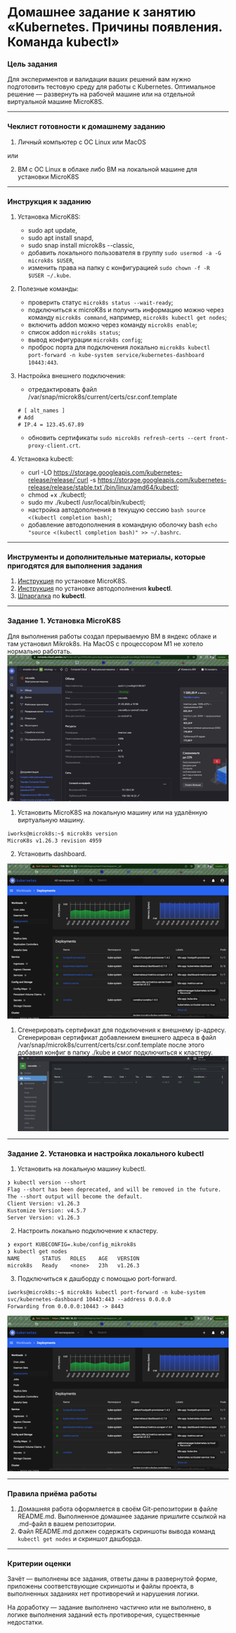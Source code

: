 # Домашнее задание к занятию «Kubernetes. Причины появления. Команда kubectl»

### Цель задания

Для экспериментов и валидации ваших решений вам нужно подготовить тестовую среду для работы с Kubernetes. Оптимальное решение — развернуть на рабочей машине или на отдельной виртуальной машине MicroK8S.

------

### Чеклист готовности к домашнему заданию

1. Личный компьютер с ОС Linux или MacOS 

или

2. ВМ c ОС Linux в облаке либо ВМ на локальной машине для установки MicroK8S  

------

### Инструкция к заданию

1. Установка MicroK8S:
    - sudo apt update,
    - sudo apt install snapd,
    - sudo snap install microk8s --classic,
    - добавить локального пользователя в группу `sudo usermod -a -G microk8s $USER`,
    - изменить права на папку с конфигурацией `sudo chown -f -R $USER ~/.kube`.

2. Полезные команды:
    - проверить статус `microk8s status --wait-ready`;
    - подключиться к microK8s и получить информацию можно через команду `microk8s command`, например, `microk8s kubectl get nodes`;
    - включить addon можно через команду `microk8s enable`; 
    - список addon `microk8s status`;
    - вывод конфигурации `microk8s config`;
    - проброс порта для подключения локально `microk8s kubectl port-forward -n kube-system service/kubernetes-dashboard 10443:443`.

3. Настройка внешнего подключения:
    - отредактировать файл /var/snap/microk8s/current/certs/csr.conf.template
    ```shell
    # [ alt_names ]
    # Add
    # IP.4 = 123.45.67.89
    ```
    - обновить сертификаты `sudo microk8s refresh-certs --cert front-proxy-client.crt`.

4. Установка kubectl:
    - curl -LO https://storage.googleapis.com/kubernetes-release/release/`curl -s https://storage.googleapis.com/kubernetes-release/release/stable.txt`/bin/linux/amd64/kubectl;
    - chmod +x ./kubectl;
    - sudo mv ./kubectl /usr/local/bin/kubectl;
    - настройка автодополнения в текущую сессию `bash source <(kubectl completion bash)`;
    - добавление автодополнения в командную оболочку bash `echo "source <(kubectl completion bash)" >> ~/.bashrc`.

------

### Инструменты и дополнительные материалы, которые пригодятся для выполнения задания

1. [Инструкция](https://microk8s.io/docs/getting-started) по установке MicroK8S.
2. [Инструкция](https://kubernetes.io/ru/docs/reference/kubectl/cheatsheet/#bash) по установке автодополнения **kubectl**.
3. [Шпаргалка](https://kubernetes.io/ru/docs/reference/kubectl/cheatsheet/) по **kubectl**.

------

### Задание 1. Установка MicroK8S
Для выполнения работы создал прерываемую ВМ в яндекс облаке и там установил Mikrok8s. На MacOS с процессором М1 не хотело нормально работать.
![Yandex cloud mikrok8s VM](./pics/pic3.png)

1. Установить MicroK8S на локальную машину или на удалённую виртуальную машину.
```
iworks@microk8s:~$ microk8s version
MicroK8s v1.26.3 revision 4959
```

2. Установить dashboard.
   
![Dashboard](./pics/pic1.png)
1. Сгенерировать сертификат для подключения к внешнему ip-адресу.
<br> Сгенерирован сертификат добавлением внешнего адреса в файл /var/snap/microk8s/current/certs/csr.conf.template
после этого добавил конфиг в папку ./kube и смог подключиться к кластеру. <br>
![Lens](./pics/pic2.png)

------

### Задание 2. Установка и настройка локального kubectl
1. Установить на локальную машину kubectl.
```
❯ kubectl version --short
Flag --short has been deprecated, and will be removed in the future. The --short output will become the default.
Client Version: v1.26.3
Kustomize Version: v4.5.7
Server Version: v1.26.3
```
2. Настроить локально подключение к кластеру.
```
❯ export KUBECONFIG=.kube/config_mikrok8s
❯ kubectl get nodes
NAME       STATUS   ROLES    AGE   VERSION
microk8s   Ready    <none>   23h   v1.26.3
```
3. Подключиться к дашборду с помощью port-forward.
```
iworks@microk8s:~$ microk8s kubectl port-forward -n kube-system svc/kubernetes-dashboard 10443:443 --address 0.0.0.0
Forwarding from 0.0.0.0:10443 -> 8443
```
![Dashboard](./pics/pic1.png)

------

### Правила приёма работы

1. Домашняя работа оформляется в своём Git-репозитории в файле README.md. Выполненное домашнее задание пришлите ссылкой на .md-файл в вашем репозитории.
2. Файл README.md должен содержать скриншоты вывода команд `kubectl get nodes` и скриншот дашборда.

------

### Критерии оценки
Зачёт — выполнены все задания, ответы даны в развернутой форме, приложены соответствующие скриншоты и файлы проекта, в выполненных заданиях нет противоречий и нарушения логики.

На доработку — задание выполнено частично или не выполнено, в логике выполнения заданий есть противоречия, существенные недостатки.
